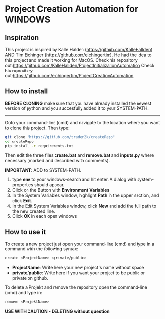 # Project Creation Automation for WINDOWS
## Inspiration
This project is inspired by Kalle Halden (https://github.com/KalleHallden) AND Tim Eichinger (https://github.com/eichingertim). He had the idea to this project and made it working for MacOS. Check his repository out:https://github.com/KalleHallden/ProjectInitializationAutomation Check his repository out:https://github.com/eichingertim/ProjectCreationAutomation
## How to install
**BEFORE CLONING** make sure that you have already installed the newest version of python and you succesfully added it to your SYSTEM-PATH.

---

Goto your command-line (cmd) and navigate to the location where you want to clone this project. Then type:
```bash
git clone "https://github.com/trader2k/createRepo"
cd createRepo
pip install -r requirements.txt
```
Then edit the three files 
**create.bat** and 
**remove.bat** and 
**inputs.py** where necessary (marked and described with comments). 

**IMPORTANT**: ADD to SYSTEM-PATH.
1. type **env** to your windows-search and hit enter. A dialog with system-properties should appear.
2. Click on the Button with **Environment Variables**
3. In the System Variables window, highlight **Path** in the upper section, and click **Edit**.
4. In the Edit System Variables window, click **New** and add the full path to the new created line.
7. Click **OK** in each open windows

## How to use it
To create a new project just open your command-line (cmd) and type in a command with the following syntax:
```bash
create <ProjectName> <private/public>
```
* **ProjectName**: Write here your new project's name without space
* **private/public**: Write here if you want your project to be public or private on github.

To delete a Projekt and remove the repository open the command-line (cmd) and type in:
```bash
remove <ProjektName>
```
**USE WITH CAUTION - DELETING without question**
